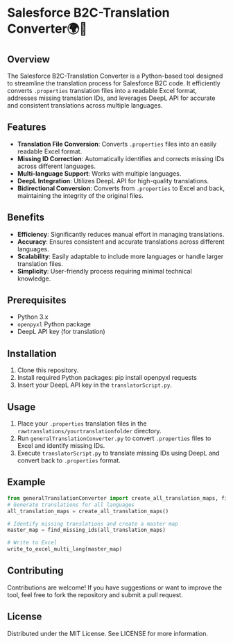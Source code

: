 # Salesforce B2C-Translation Converter🌍🔁

## Overview
The Salesforce B2C-Translation Converter is a Python-based tool designed to streamline the translation process for Salesforce B2C code. It efficiently converts `.properties` translation files into a readable Excel format, addresses missing translation IDs, and leverages DeepL API for accurate and consistent translations across multiple languages.

## Features
- **Translation File Conversion**: Converts `.properties` files into an easily readable Excel format.
- **Missing ID Correction**: Automatically identifies and corrects missing IDs across different languages.
- **Multi-language Support**: Works with multiple languages.
- **DeepL Integration**: Utilizes DeepL API for high-quality translations.
- **Bidirectional Conversion**: Converts from `.properties` to Excel and back, maintaining the integrity of the original files.

## Benefits
- **Efficiency**: Significantly reduces manual effort in managing translations.
- **Accuracy**: Ensures consistent and accurate translations across different languages.
- **Scalability**: Easily adaptable to include more languages or handle larger translation files.
- **Simplicity**: User-friendly process requiring minimal technical knowledge.

## Prerequisites
- Python 3.x
- `openpyxl` Python package
- DeepL API key (for translation)

## Installation
1. Clone this repository.
2. Install required Python packages: 
pip install openpyxl requests
3. Insert your DeepL API key in the `translatorScript.py`.

## Usage
1. Place your `.properties` translation files in the `rawtranslations/yourtranslationfolder` directory.
2. Run `generalTranslationConverter.py` to convert `.properties` files to Excel and identify missing IDs.
3. Execute `translatorScript.py` to translate missing IDs using DeepL and convert back to `.properties` format.

## Example
```python
from generalTranslationConverter import create_all_translation_maps, find_missing_ids, write_to_excel_multi_lang
# Generate translations for all languages
all_translation_maps = create_all_translation_maps()

# Identify missing translations and create a master map
master_map = find_missing_ids(all_translation_maps)

# Write to Excel
write_to_excel_multi_lang(master_map)
```

## Contributing
Contributions are welcome! If you have suggestions or want to improve the tool, feel free to fork the repository and submit a pull request.

## License
Distributed under the MIT License. See LICENSE for more information.
